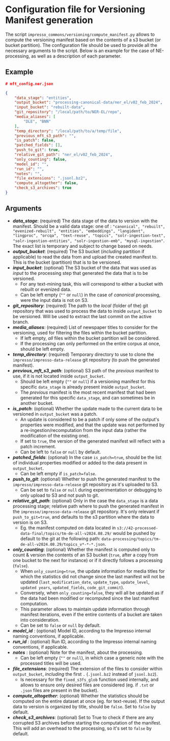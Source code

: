 # Configuration file for Versioning Manifest generation

The script `impresso_commons/versioning/compute_manifest.py` allows to compute the versioning manifest
based on the contents of a s3 bucket (or bucket partition).
The configuration file should be used to provide all the necessary arguments to the script.
Below is an example for the case of NE-processing, as well as a description of each parameter.

## Example

```json
# mft_config.ner.json

{
    "data_stage": "entities",
    "output_bucket": "processing-canonical-data/ner_el/v02_feb_2024",
    "input_bucket": "rebuilt-data",
    "git_repository": "/local/path/to/NER-EL/repo",
    "media_aliases": [
        "DLE", "BNN"
    ],
    "temp_directory": "/local/path/to/a/temp/file",
    "previous_mft_s3_path": "",
    "is_patch": false,
    "patched_fields": [],
    "push_to_git": true,
    "relative_git_path": "ner_el/v02_feb_2024",
    "only_counting": false,
    "model_id": "",
    "run_id": "",
    "notes": "",
    "file_extensions": ".jsonl.bz2",
    "compute_altogether": false,
    "check_s3_archives": true
}
```

## Arguments

- __*data_stage*__: (required) The data stage of the data to version with the manifest. Should be a valid data stage: one of : ```"canonical", "rebuilt", "evenized-rebuilt", "entities", "embeddings", "langident", "lingproc", "orcqa", "text-reuse", "topics", "solr-ingestion-text", "solr-ingestion-entities", "solr-ingestion-emb", "mysql-ingestion"```. The exact list is temporary and subject to change based on needs.
- __*output_bucket*__: (required) The S3 bucket (*including* partition if applicable) to read the data from and upload the created manifest to. This is the bucket (partition) that is to be versioned.
- __*input_bucket*__: (optional) The S3 bucket of the data that was used as *input* to the processing step that generated the data that is to be versioned.
  - For any text-mining task, this will correspond to either a bucket with rebuilt or evenized data.
  - Can be left empty (`""` or `null`) in the case of *canonical* processing, were the input data is not on S3.
- __*git_repository*__: (required) The path to the *local* (folder of the) git repository that was used to process the data to inside `output_bucket` to be versioned. Will be used to extract the last commit on the active branch.
- __*media_aliases*__: (required) List of newspaper titles to consider for  the versioning, used for filtering the files within the bucket partition.
  - If left empty, *all* files within the bucket partition will be considered.
  - If the processing can only performed on the entire corpus at once, should be left empty.
- __*temp_directory*__: (required) Temporary directory to use to clone the `impresso/impresso-data-release` git repository (to push the generated manifest).
- __*previous_mft_s3_path*__: (optional) S3 path of the *previous* manifest to use, if it is not located inside `output_bucket`.
  - Should be left empty (`""` or `null`) if a versioning manifest for this specific `data_stage` is already present inside `output_bucket`.
  - The *previous* manifest is the most recent manifest that had been generated for this specific `data_stage`, and can sometimes be in another bucket.
- __*is_patch*__: (optional) Whether the update made to the current data to be versioned in `output_bucket` was a patch.
  - An update is considered to be a patch if only some of the output's properties were modified, and that the update was not performed by a re-ingestion/recomputation from the input data (rather the modification of the existing one).
  - If set to `true`, the version of the generated manifest will reflect with a patch increment.
  - Can be left to `false` or `null` by default.
- __*patched_fields*__: (optional) In the case `is_patch=true`, should be the list of individual properties modified or added to the data present in `output_bucket`.
  - Can be left empty if `is_patch=false`.
- __*push_to_git*__: (optional) Whether to push the generated manifest to the `impresso/impresso-data-release` git repository as it's uploaded to S3.
  - Can be set to `false` or `null` during experimentation or debugging to only upload to S3 and not push to git.
- __*relative_git_path*__: (optional) Only in the case the `data_stage` is a data processing stage; relative path where to push the generated manifest in the `impresso/impresso-data-release` git repository. It's only relevant if `push_to_git=true`, and defaults to the s3 partition where the data to version is on S3. 
  - Eg. the manifest computed on data located in `s3://42-processed-data-final/topics/tm-de-all-v2024.08.29/` would be pushed by default to the git at the following path: `data-processing/topics/tm-de-all-v2024.08.29/topics_v*-*-*.json`.
- __*only_counting*__: (optional) Whether the manifest is computed only to count & version the contents of an S3 bucket (`true`, after a copy from one bucket to the next for instance) or if it directly follows a processing (`false`). 
  - When `only_counting=true`, the update information for media titles for which the statistics did not change since the last manifest will not be updated (`last_modification_date`, `update_type`, `update_level`, `updated years`, `updated_fields`, `code_git_commit`).
  - Conversely, when `only_counting=false`, they will all be updated as if the data had been modified or recomputed since the last manifest computation.
  - This parameter allows to maintain update information through manifest iterations, even if the entire contents of a bucket are taken into consideration.
  - Can be set to `false` or `null` by default.
- __*model_id*__ : (optional) Model ID, according to the Impresso internal naming conventions, if applicable.
- __*run_id*__ : (optional) Run ID, according to the Impresso internal naming conventions, if applicable.
- __*notes*__ : (optional) Note for the manifest, about the processing.
  - Can be left empty (`""` or `null`), in which case a generic note with the processed titles will be used.
- __*file_extensions*__: (required) The extension of the files to consider within `output_bucket`, *including* the first `.` (`.jsonl.bz2` instead of `jsonl.bz2`).
  - Is necessary for the `fixed_s3fs_glob` function used internally, and allows to ensure only desired files are considered (eg. if `.txt` or `.json` files are present in the bucket).
- __*compute_altogether*__: (optional) Whether the statistics should be computed on the entire dataset at once (eg. for text-reuse). If the output data to version is organized by title, should be `false`. Set to `false` by default.
- __*check_s3_archives*__: (optional) Set to True to check if there are any corrupted S3 archives before starting the computation of the manifest. This will add an overhead to the processing, so it's set to `false` by default.